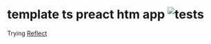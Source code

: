 # template ts preact htm app ![tests](https://github.com/nichoth/reflection/actions/workflows/nodejs.yml/badge.svg)

Trying [Reflect](https://hello.reflect.net/add-to-existing)
